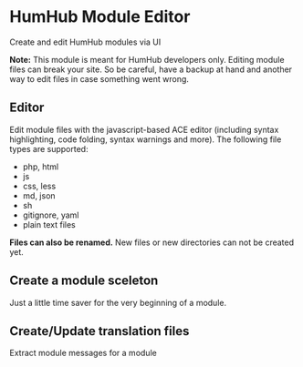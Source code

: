 # HumHub Module Editor
Create and edit HumHub modules via UI

**Note:** This module is meant for HumHub developers only. Editing module files can break your site.
So be careful, have a backup at hand and another way to edit files in case something went wrong.

## Editor
Edit module files with the javascript-based ACE editor (including syntax highlighting, code folding, syntax warnings and more).
The following file types are supported:

- php, html
- js
- css, less
- md, json
- sh
- gitignore, yaml
- plain text files

**Files can also be renamed.** New files or new directories can not be created yet.

## Create a module sceleton
Just a little time saver for the very beginning of a module.

## Create/Update translation files
Extract module messages for a module
